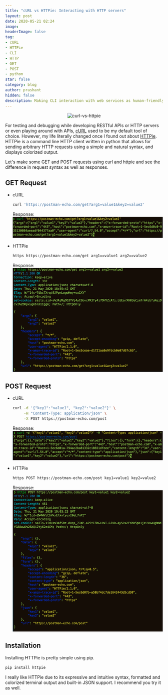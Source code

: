 ```yaml
---
title: "cURL vs HTTPie: Interacting with HTTP servers"
layout: post
date: 2020-05-21 02:24
image: 
headerImage: false
tag:
- cURL
- HTTPie
- CLI
- HTTP
- GET
- POST
- python
star: false
category: blog
author: prashant
hidden: false
description: Making CLI interaction with web services as human-friendly as possible.
---
```


<p align="center">
   <img src="https://httpie.org/static/img/httpie2.png?v=1f6219a5a07bb6e99aa7afd98d0e67ec" alt="curl-vs-httpie" style="width:60%;">
</p>

For testing and debugging while developing RESTful APIs or HTTP servers or even playing around with APIs, [cURL](https://github.com/curl/curl) used to be my default tool of choice. However, my life literally changed once I found out about [HTTPie](https://github.com/jakubroztocil/httpie). HTTPie is a command line HTTP client written in python that allows for sending arbitrary HTTP requests using a simple and natural syntax, and displays colorized output.

Let's make some GET and POST requests using curl and httpie and see the difference in request syntax as well as responses.

## GET Request

- cURL

  ```bash
  curl 'https://postman-echo.com/get?arg1=value1&key2=value2'
  ```

  Response:
  ![curl get request response](../assets/images/curl-vs-httpie/curl_get.png)

- HTTPie

  ```bash
  https https://postman-echo.com/get arg1==value1 arg2==value2 
  ```

  Response:
  ![httpie get request response](../assets/images/curl-vs-httpie/httpie_get.png)

## POST Request

- cURL

  ```bash
  curl -d '{"key1":"value1", "key2":"value2"}' \
       -H "Content-Type: application/json" \
       -X POST https://postman-echo.com/post
  ```

  Response:
  ![curl post request response](../assets/images/curl-vs-httpie/curl_post.png)

- HTTPie

  ```bash
  https POST https://postman-echo.com/post key1=value1 key2=value2
  ```

  Response:
  ![httpie post request response](../assets/images/curl-vs-httpie/httpie_post.png)

## Installation

Installing HTTPie is pretty simple using pip.

```bash
pip install httpie
```

I really like HTTPie due to its expressive and intuitive syntax, formatted and colorized terminal output and built-in JSON support. I recommend you try it as well.
